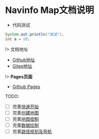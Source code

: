 # Navinfo Map文档说明
* 代码测试
```java
System.out.println("测试");
int a = 10;
```  
!>  文档地址  
* [Github地址](https://github.com/xiaoyan159/NavinfoMapDocs)
* [Gitee地址](https://gitee.com/navinfo-mobile/NavinfoMapDocs)

!>  **Pages页面**  
* [Github Pages](https://xiaoyan159.github.io/NavinfoMapDocs/#/)

TODO:  
- [ ] 完善[快速开始](./快速开始/README.md)
- [ ] 完善[创建地图](./创建地图/README.md)
- [ ] 完善[地图控制](./地图控制/README.md)
- [ ] 完善[数据绘制](./数据绘制/README.md)
- [ ] 完善[路径规划及导航](./路径规划及导航/README.md)
